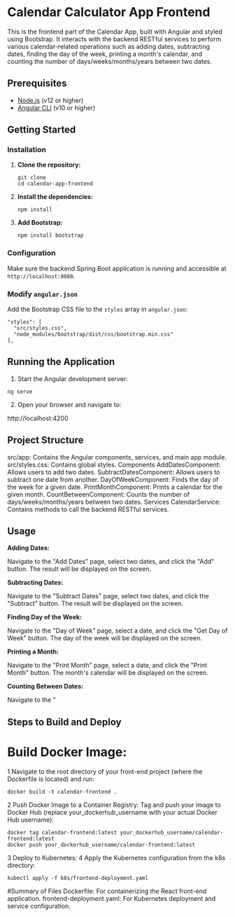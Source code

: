 # Calendar Calculator App Frontend

This is the frontend part of the Calendar App, built with Angular and styled using Bootstrap. It interacts with the backend RESTful services to perform various calendar-related operations such as adding dates, subtracting dates, finding the day of the week, printing a month's calendar, and counting the number of days/weeks/months/years between two dates.

## Prerequisites

- [Node.js](https://nodejs.org/) (v12 or higher)
- [Angular CLI](https://angular.io/cli) (v10 or higher)

## Getting Started

### Installation

1. **Clone the repository:**

    ```
    git clone 
    cd calendar-app-frontend
    ```

2. **Install the dependencies:**

    ```
    npm install
    ```

3. **Add Bootstrap:**

    ```
    npm install bootstrap
    ```

### Configuration

Make sure the backend Spring Boot application is running and accessible at `http://localhost:8080`.

### Modify `angular.json`

Add the Bootstrap CSS file to the `styles` array in `angular.json`:

```
"styles": [
  "src/styles.css",
  "node_modules/bootstrap/dist/css/bootstrap.min.css"
],
```
## Running the Application

1. Start the Angular development server:

```
ng serve
````

2. Open your browser and navigate to:


http://localhost:4200

## Project Structure

src/app: Contains the Angular components, services, and main app module.
src/styles.css: Contains global styles.
Components
AddDatesComponent: Allows users to add two dates.
SubtractDatesComponent: Allows users to subtract one date from another.
DayOfWeekComponent: Finds the day of the week for a given date.
PrintMonthComponent: Prints a calendar for the given month.
CountBetweenComponent: Counts the number of days/weeks/months/years between two dates.
Services
CalendarService: Contains methods to call the backend RESTful services.

## Usage

**Adding Dates:**  

Navigate to the "Add Dates" page, select two dates, and click the "Add" button. The result will be displayed on the screen.

**Subtracting Dates:**

Navigate to the "Subtract Dates" page, select two dates, and click the "Subtract" button. The result will be displayed on the screen.

**Finding Day of the Week:**

Navigate to the "Day of Week" page, select a date, and click the "Get Day of Week" button. The day of the week will be displayed on the screen.

**Printing a Month:**

Navigate to the "Print Month" page, select a date, and click the "Print Month" button. The month's calendar will be displayed on the screen.

**Counting Between Dates:**

Navigate to the "


## Steps to Build and Deploy
# Build Docker Image:
1 Navigate to the root directory of your front-end project (where the Dockerfile is located) and run:

```
docker build -t calendar-frontend .
```
2 Push Docker Image to a Container Registry:
Tag and push your image to Docker Hub (replace your_dockerhub_username with your actual Docker Hub username):

```
docker tag calendar-frontend:latest your_dockerhub_username/calendar-frontend:latest
docker push your_dockerhub_username/calendar-frontend:latest
```
3 Deploy to Kubernetes:
4 Apply the Kubernetes configuration from the k8s directory:

```
kubectl apply -f k8s/frontend-deployment.yaml
```
#Summary of Files
Dockerfile: For containerizing the React front-end application.
frontend-deployment.yaml: For Kubernetes deployment and service configuration.


